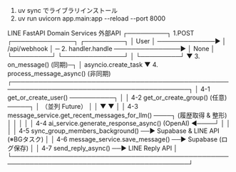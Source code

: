 1. uv sync でライブラリインストール
2. uv run uvicorn app.main:app --reload --port 8000


LINE                         FastAPI               Domain Services                 外部API
┌─────────┐   1.POST        ┌──────────────┐                                       ┌─────────┐
│  User   │ ─────────────▶ │ /api/webhook │ ─ 2. handler.handle ───────────────▶ │  None   │
└─────────┘                └──────────────┘            │                          └─────────┘
                                                         ▼
                                             3. on_message()   (同期)─┐
                                                                     │ asyncio.create_task
                                                                     ▼
                                             4. process_message_async()  (非同期)
     ┌──────────────────────────────────────────────────────────────────────────────────────────┐
     │ 4-1  get_or_create_user()          ──────────┐                                           │
     │ 4-2  get_or_create_group() (任意)  ─────┐    │   （並列 Future）                         │
     │                                         ▼    ▼                                           │
     │ 4-3  message_service.get_recent_messages_for_llm()   ────┐ (履歴取得 & 整形)            │
     │                                                          │                                │
     │ 4-4  ai_service.generate_response_async()  (OpenAI) ◀────┘                                │
     │                                                                                        │
     │ 4-5  sync_group_members_background()  ──▶ Supabase & LINE API  (※BGタスク)              │
     │ 4-6  message_service.save_message()    ──▶ Supabase (ログ保存)                          │
     │ 4-7  send_reply_async()                ──▶ LINE Reply API                               │
     └──────────────────────────────────────────────────────────────────────────────────────────┘
